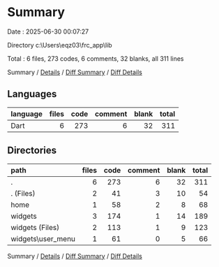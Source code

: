 # Summary

Date : 2025-06-30 00:07:27

Directory c:\\Users\\eqz03\\frc_app\\lib

Total : 6 files,  273 codes, 6 comments, 32 blanks, all 311 lines

Summary / [Details](details.md) / [Diff Summary](diff.md) / [Diff Details](diff-details.md)

## Languages
| language | files | code | comment | blank | total |
| :--- | ---: | ---: | ---: | ---: | ---: |
| Dart | 6 | 273 | 6 | 32 | 311 |

## Directories
| path | files | code | comment | blank | total |
| :--- | ---: | ---: | ---: | ---: | ---: |
| . | 6 | 273 | 6 | 32 | 311 |
| . (Files) | 2 | 41 | 3 | 10 | 54 |
| home | 1 | 58 | 2 | 8 | 68 |
| widgets | 3 | 174 | 1 | 14 | 189 |
| widgets (Files) | 2 | 113 | 1 | 9 | 123 |
| widgets\\user_menu | 1 | 61 | 0 | 5 | 66 |

Summary / [Details](details.md) / [Diff Summary](diff.md) / [Diff Details](diff-details.md)